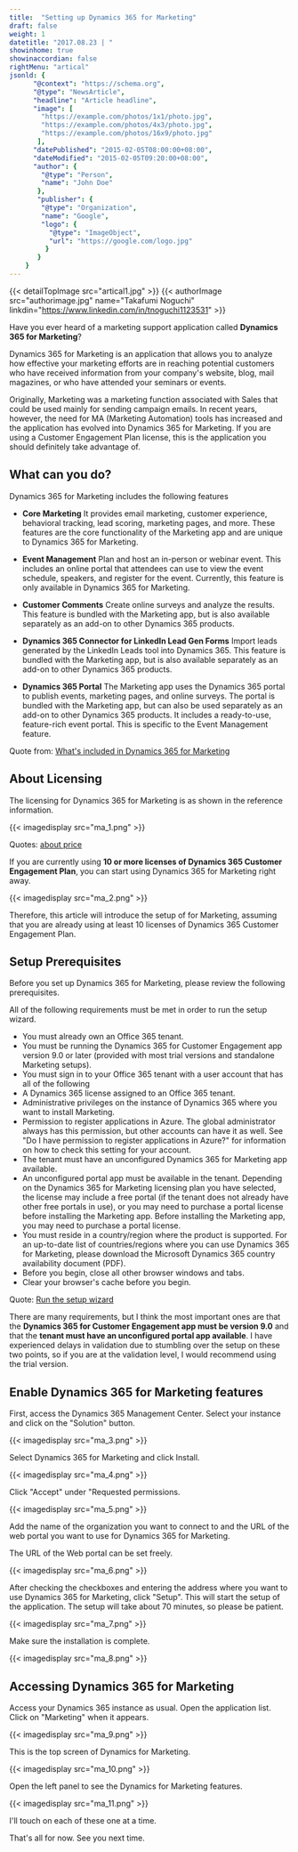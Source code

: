 ```yaml
---
title:  "Setting up Dynamics 365 for Marketing"
draft: false
weight: 1
datetitle: "2017.08.23 | "
showinhome: true
showinaccordian: false
rightMenu: "artical"
jsonld: {
      "@context": "https://schema.org",
      "@type": "NewsArticle",
      "headline": "Article headline",
      "image": [
        "https://example.com/photos/1x1/photo.jpg",
        "https://example.com/photos/4x3/photo.jpg",
        "https://example.com/photos/16x9/photo.jpg"
       ],
      "datePublished": "2015-02-05T08:00:00+08:00",
      "dateModified": "2015-02-05T09:20:00+08:00",
      "author": {
        "@type": "Person",
        "name": "John Doe"
       },
       "publisher": {
        "@type": "Organization",
        "name": "Google",
        "logo": {
          "@type": "ImageObject",
          "url": "https://google.com/logo.jpg"
         }
       }
    }
---
```

{{< detailTopImage src="artical1.jpg" >}}
{{< authorImage src="authorimage.jpg" name="Takafumi Noguchi" linkdin="https://www.linkedin.com/in/tnoguchi1123531" >}}
<!-- Intro  -->
Have you ever heard of a marketing support application called **Dynamics 365 for Marketing**?

Dynamics 365 for Marketing is an application that allows you to analyze how effective your marketing efforts are in reaching potential customers who have received information from your company's website, blog, mail magazines, or who have attended your seminars or events.

Originally, Marketing was a marketing function associated with Sales that could be used mainly for sending campaign emails. In recent years, however, the need for MA (Marketing Automation) tools has increased and the application has evolved into Dynamics 365 for Marketing. If you are using a Customer Engagement Plan license, this is the application you should definitely take advantage of.


## What can you do?
Dynamics 365 for Marketing includes the following features

<!-- Quate Box -->
* **Core Marketing**
It provides email marketing, customer experience, behavioral tracking, lead scoring, marketing pages, and more. These features are the core functionality of the Marketing app and are unique to Dynamics 365 for Marketing.

* **Event Management**
Plan and host an in-person or webinar event. This includes an online portal that attendees can use to view the event schedule, speakers, and register for the event. Currently, this feature is only available in Dynamics 365 for Marketing.

* **Customer Comments**
Create online surveys and analyze the results. This feature is bundled with the Marketing app, but is also available separately as an add-on to other Dynamics 365 products.

* **Dynamics 365 Connector for LinkedIn Lead Gen Forms**
Import leads generated by the LinkedIn Leads tool into Dynamics 365. This feature is bundled with the Marketing app, but is also available separately as an add-on to other Dynamics 365 products.

* **Dynamics 365 Portal**
The Marketing app uses the Dynamics 365 portal to publish events, marketing pages, and online surveys. The portal is bundled with the Marketing app, but can also be used separately as an add-on to other Dynamics 365 products. It includes a ready-to-use, feature-rich event portal. This is specific to the Event Management feature.


Quote from: [What's included in Dynamics 365 for Marketing](https://docs.microsoft.com/ja-jp/dynamics365/marketing/overview)


## About Licensing
The licensing for Dynamics 365 for Marketing is as shown in the reference information.
<!-- Image= ma_1.png  -->
{{< imagedisplay src="ma_1.png" >}}


Quotes: [about price](https://dynamics.microsoft.com/ja-jp/marketing/overview/#pricing)

If you are currently using **10 or more licenses of Dynamics 365 Customer Engagement Plan**, you can start using Dynamics 365 for Marketing right away.  
<!-- Image= ma_2.png -->
{{< imagedisplay src="ma_2.png" >}}


Therefore, this article will introduce the setup of for Marketing, assuming that you are already using at least 10 licenses of Dynamics 365 Customer Engagement Plan.

## Setup Prerequisites
Before you set up Dynamics 365 for Marketing, please review the following prerequisites.

All of the following requirements must be met in order to run the setup wizard.

<!-- Quate Box -->
* You must already own an Office 365 tenant.
* You must be running the Dynamics 365 for Customer Engagement app version 9.0 or later (provided with most trial versions and standalone Marketing setups).
* You must sign in to your Office 365 tenant with a user account that has all of the following 
* A Dynamics 365 license assigned to an Office 365 tenant.
* Administrative privileges on the instance of Dynamics 365 where you want to install Marketing. 
* Permission to register applications in Azure. The global administrator always has this permission, but other accounts can have it as well. See "Do I have permission to register applications in Azure?" for information on how to check this setting for your account.
* The tenant must have an unconfigured Dynamics 365 for Marketing app available.
* An unconfigured portal app must be available in the tenant. Depending on the Dynamics 365 for Marketing licensing plan you have selected, the license may include a free portal (if the tenant does not already have other free portals in use), or you may need to purchase a portal license before installing the Marketing app. Before installing the Marketing app, you may need to purchase a portal license. 
* You must reside in a country/region where the product is supported. For an up-to-date list of countries/regions where you can use Dynamics 365 for Marketing, please download the Microsoft Dynamics 365 country availability document (PDF).
* Before you begin, close all other browser windows and tabs.
* Clear your browser's cache before you begin.

Quote: [Run the setup wizard](https://docs.microsoft.com/ja-jp/dynamics365/marketing/purchase-setup)

There are many requirements, but I think the most important ones are that the **Dynamics 365 for Customer Engagement app must be version 9.0** and that the **tenant must have an unconfigured portal app available**. I have experienced delays in validation due to stumbling over the setup on these two points, so if you are at the validation level, I would recommend using the trial version.

## Enable Dynamics 365 for Marketing features
First, access the Dynamics 365 Management Center. Select your instance and click on the "Solution" button.
<!-- Image= ma_3.png -->
{{< imagedisplay src="ma_3.png" >}}


Select Dynamics 365 for Marketing and click Install.
<!-- Image= ma_4.png -->
{{< imagedisplay src="ma_4.png" >}}


Click "Accept" under "Requested permissions.
<!-- Image= ma_5.png -->
{{< imagedisplay src="ma_5.png" >}}


Add the name of the organization you want to connect to and the URL of the web portal you want to use for Dynamics 365 for Marketing.

The URL of the Web portal can be set freely.
<!-- Image= ma_6.png -->
{{< imagedisplay src="ma_6.png" >}}


After checking the checkboxes and entering the address where you want to use Dynamics 365 for Marketing, click "Setup". This will start the setup of the application. The setup will take about 70 minutes, so please be patient.
<!-- Image= ma_7.png -->
{{< imagedisplay src="ma_7.png" >}}


Make sure the installation is complete.
<!-- Image= ma_8.png -->
{{< imagedisplay src="ma_8.png" >}}


## Accessing Dynamics 365 for Marketing
Access your Dynamics 365 instance as usual. Open the application list.
Click on "Marketing" when it appears.
<!-- Image= ma_9.png -->
{{< imagedisplay src="ma_9.png" >}}


This is the top screen of Dynamics for Marketing.
<!-- Image= ma_10.png -->
{{< imagedisplay src="ma_10.png" >}}


Open the left panel to see the Dynamics for Marketing features.
<!-- Image= ma_11.png -->
{{< imagedisplay src="ma_11.png" >}}


I'll touch on each of these one at a time.

That's all for now. See you next time.     
&nbsp;